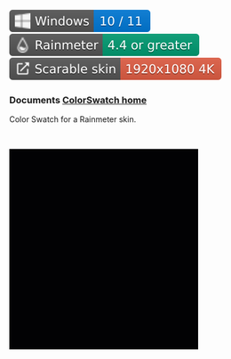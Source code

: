 [![Windows](https://raw.githubusercontent.com/nek7u/ColorSwatch/master/w/images/misc/badge-windows10-11.svg)](#) [![Rainmeter](https://raw.githubusercontent.com/nek7u/ColorSwatch/main/w/images/misc/badge-rainmeter44gt.svg)](https://www.rainmeter.net/) [![](https://raw.githubusercontent.com/nek7u/ColorSwatch/main/w/images/misc/badge-scalableskin.svg)](#)  
### Documents [ColorSwatch home](https://github.com/nek7u/ColorSwatch/wiki)
Color Swatch for a Rainmeter skin.

<p><br></p>

![](https://raw.githubusercontent.com/nek7u/ColorSwatch/main/w/images/home/preview.colorswatch.gif)  
